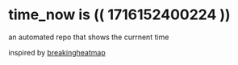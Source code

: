 # time_now is (( 1716152400224 ))

an automated repo that shows the currnent time

inspired by [breakingheatmap](https://github.com/breakingheatmap/breakingheatmap)